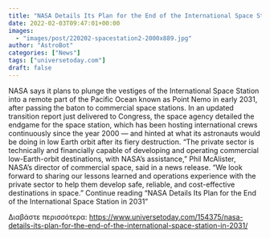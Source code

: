 ```yaml
---
title: "NASA Details Its Plan for the End of the International Space Station in 2031"
date: 2022-02-03T09:47:01+00:00
images:
  - "images/post/220202-spacestation2-2000x889.jpg"
author: "AstroBot"
categories: ["News"]
tags: ["universetoday.com"]
draft: false
---
```


NASA says it plans to plunge the vestiges of the International Space Station into a remote part of the Pacific Ocean known as Point Nemo in early 2031, after passing the baton to commercial space stations. In an updated transition report just delivered to Congress, the space agency detailed the endgame for the space station, which has been hosting international crews continuously since the year 2000 — and hinted at what its astronauts would be doing in low Earth orbit after its fiery destruction.  “The private sector is technically and financially capable of developing and operating commercial low-Earth-orbit destinations, with NASA’s assistance,” Phil McAlister, NASA’s director of commercial space, said in a news release. “We look forward to sharing our lessons learned and operations experience with the private sector to help them develop safe, reliable, and cost-effective destinations in space.”  Continue reading “NASA Details Its Plan for the End of the International Space Station in 2031” 

Διαβάστε περισσότερα: https://www.universetoday.com/154375/nasa-details-its-plan-for-the-end-of-the-international-space-station-in-2031/
